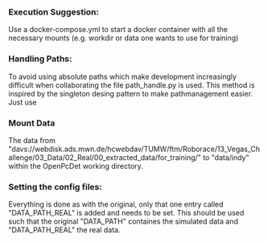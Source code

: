 ### Execution Suggestion:
Use a docker-compose.yml to start a docker container with all the necessary mounts (e.g. workdir or data one wants to use for training)

### Handling Paths:
To avoid using absolute paths which make development increasingly difficult when collaborating the file path_handle.py is used. This method is inspired by the singleton desing pattern to make pathmanagement easier. Just use     


### Mount Data
The data from "davs://webdisk.ads.mwn.de/hcwebdav/TUMW/ftm/Roborace/13_Vegas_Challenge/03_Data/02_Real/00_extracted_data/for_training/" to "data/indy" within the OpenPcDet working directory.  

### Setting the config files:
Everything is done as with the original, only that one entry called "DATA_PATH_REAL" is added and needs to be set. This should be used such that the original "DATA_PATH" containes the simulated data and "DATA_PATH_REAL" the real data. 